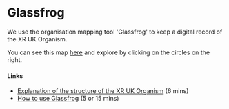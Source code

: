 # Glassfrog

We use the organisation mapping tool 'Glassfrog' to keep a digital record of the XR UK Organism.

You can see this map [here](https://app.glassfrog.com/organizations/16070) and explore by clicking on the circles on the right.

#### Links

* [Explanation of the structure of the XR UK Organism](https://www.useloom.com/share/2a1a2ecc1b5247d5bac7c32e1cf60d73) \(6 mins\)
* [How to use Glassfrog](https://www.loom.com/share/3367e9963bee4f9a9b0bd7e83c15bbbb) \(5 or 15 mins\)

